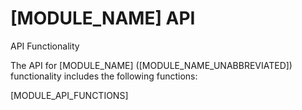 # [MODULE_NAME] API

API Functionality

The API for [MODULE_NAME] ([MODULE_NAME_UNABBREVIATED]) functionality includes the following functions:

[MODULE_API_FUNCTIONS]

